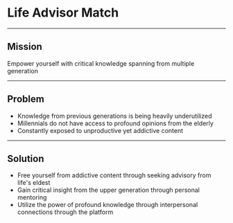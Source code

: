 # Life Advisor Match

---

## Mission

Empower yourself with critical knowledge spanning from multiple generation

---

## Problem

- Knowledge from previous generations is being heavily underutilized
- Millennials do not have access to profound opinions from the elderly
- Constantly exposed to unproductive yet addictive content

---

## Solution

- Free yourself from addictive content through seeking advisory from life's eldest
- Gain critical insight from the upper generation through personal mentoring
- Utilize the power of profound knowledge through interpersonal connections through the platform
